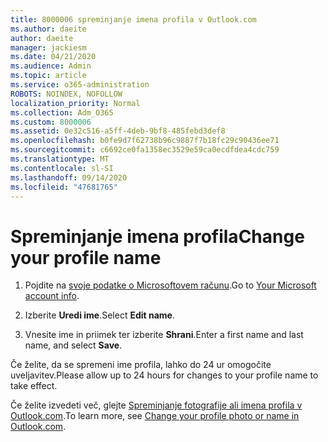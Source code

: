 ```yaml
---
title: 8000006 spreminjanje imena profila v Outlook.com
ms.author: daeite
author: daeite
manager: jackiesm
ms.date: 04/21/2020
ms.audience: Admin
ms.topic: article
ms.service: o365-administration
ROBOTS: NOINDEX, NOFOLLOW
localization_priority: Normal
ms.collection: Adm_O365
ms.custom: 8000006
ms.assetid: 0e32c516-a5ff-4deb-9bf8-485febd3def8
ms.openlocfilehash: b0fe9d7f62738b96c9887f7b18fc29c90436ee71
ms.sourcegitcommit: c6692ce0fa1358ec3529e59ca0ecdfdea4cdc759
ms.translationtype: MT
ms.contentlocale: sl-SI
ms.lasthandoff: 09/14/2020
ms.locfileid: "47681765"
---
```

# <a name="change-your-profile-name"></a><span data-ttu-id="6abb0-102">Spreminjanje imena profila</span><span class="sxs-lookup"><span data-stu-id="6abb0-102">Change your profile name</span></span>

1. <span data-ttu-id="6abb0-103">Pojdite na [svoje podatke o Microsoftovem računu](https://go.microsoft.com/fwlink/p/?linkid=860841).</span><span class="sxs-lookup"><span data-stu-id="6abb0-103">Go to [Your Microsoft account info](https://go.microsoft.com/fwlink/p/?linkid=860841).</span></span>
    
2. <span data-ttu-id="6abb0-104">Izberite **Uredi ime**.</span><span class="sxs-lookup"><span data-stu-id="6abb0-104">Select **Edit name**.</span></span> 
    
3. <span data-ttu-id="6abb0-105">Vnesite ime in priimek ter izberite **Shrani**.</span><span class="sxs-lookup"><span data-stu-id="6abb0-105">Enter a first name and last name, and select **Save**.</span></span> 
    
<span data-ttu-id="6abb0-106">Če želite, da se spremeni ime profila, lahko do 24 ur omogočite uveljavitev.</span><span class="sxs-lookup"><span data-stu-id="6abb0-106">Please allow up to 24 hours for changes to your profile name to take effect.</span></span>
  
<span data-ttu-id="6abb0-107">Če želite izvedeti več, glejte [Spreminjanje fotografije ali imena profila v Outlook.com](https://go.microsoft.com/fwlink/?linkid=873110).</span><span class="sxs-lookup"><span data-stu-id="6abb0-107">To learn more, see [Change your profile photo or name in Outlook.com](https://go.microsoft.com/fwlink/?linkid=873110).</span></span>
  

